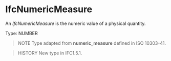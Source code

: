 # IfcNumericMeasure

An _IfcNumericMeasure_ is the numeric value of a physical quantity.

Type: NUMBER

> NOTE  Type adapted from **numeric_measure** defined in ISO 10303-41.

> HISTORY  New type in IFC1.5.1.

